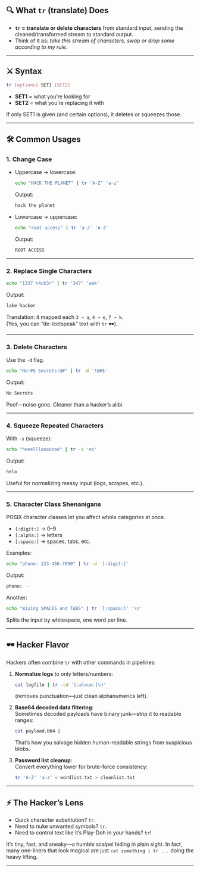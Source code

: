 ## 🔍 What `tr` (translate) Does

- **`tr` = translate or delete characters** from standard input, sending the cleaned/transformed stream to standard output.
- Think of it as: _take this stream of characters, swap or drop some according to my rule._

---

## ⚔️ Syntax

```bash
tr [options] SET1 [SET2]
```

- **SET1** = what you’re looking for
- **SET2** = what you’re replacing it with

If only SET1 is given (and certain options), it deletes or squeezes those.

---
## 🛠️ Common Usages

### 1. **Change Case**

- Uppercase → lowercase:
    
    ```bash
    echo "HACK THE PLANET" | tr 'A-Z' 'a-z'
    ```
    
    Output:
    
    ```bash
    hack the planet
    ```
    
- Lowercase → uppercase:
    
    ```bash
    echo "root access" | tr 'a-z' 'A-Z'
    ```
    
    Output:
    
    ```bash
    ROOT ACCESS
    ```
    

---
### 2. **Replace Single Characters**


```bash
echo "1337 h4ck3r" | tr '347' 'aek'
```

Output:


```bash
lake hacker
```

Translation: it mapped each `3 → a`, `4 → e`, `7 → k`.  
(Yes, you can “de-leetspeak” text with `tr` 🕶).

---
### 3. **Delete Characters**

Use the `-d` flag.


```bash
echo "No!#$ Secrets!@#" | tr -d '!@#$'
```

Output:

```bash
No Secrets
```

Poof—noise gone. Cleaner than a hacker’s alibi.

---
### 4. **Squeeze Repeated Characters**

With `-s` (squeeze):

```bash
echo "heeelllooooooo" | tr -s 'eo'
```

Output:


```bash
helo
```

Useful for normalizing messy input (logs, scrapes, etc.).

---
### 5. **Character Class Shenanigans**

POSIX character classes let you affect whole categories at once.

- `[:digit:]` → 0–9
- `[:alpha:]` → letters
- `[:space:]` → spaces, tabs, etc.

Examples:


```bash
echo "phone: 123-456-7890" | tr -d '[:digit:]'
```

Output:


```bash
phone: --
```

Another:


```bash
echo "mixing SPACES and TABS" | tr '[:space:]' '\n'
```

Splits the input by whitespace, one word per line.

---
## 🕶 Hacker Flavor

Hackers often combine `tr` with other commands in pipelines:

1. **Normalize logs** to only letters/numbers:
    
    
    ```bash
    cat logfile | tr -cd '[:alnum:]\n'
    ```
    
    (removes punctuation—just clean alphanumerics left).
    
2. **Base64 decoded data filtering**:  
    Sometimes decoded payloads have binary junk—strip it to readable ranges:
    
    
    ```bash
    cat payload.b64 |
    ```
	That’s how you salvage hidden human-readable strings from suspicious blobs.
    
3. **Password list cleanup**:  
    Convert everything lower for brute-force consistency:
    
    ```bash
    tr 'A-Z' 'a-z' < wordlist.txt > cleanlist.txt
    ```
    

---

## ⚡ The Hacker’s Lens

- Quick character substitution? `tr`.
- Need to nuke unwanted symbols? `tr`.
- Need to control text like it’s Play-Doh in your hands? `tr`!

It’s tiny, fast, and sneaky—a humble scalpel hiding in plain sight. In fact, many one-liners that look magical are just `cat something | tr ...` doing the heavy lifting.

---
